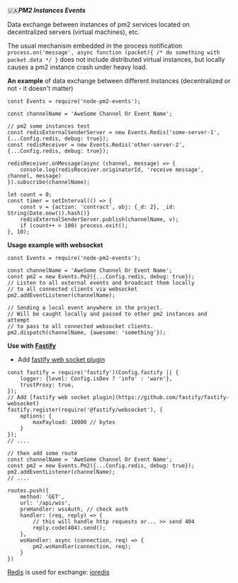 🇺🇦***PM2 Instances Events***

Data exchange between instances of pm2
services located on decentralized servers (virtual machines), etc.

The usual mechanism embedded in the process notification 
`
process.on('message', async function (packet){
    /* do something with packet.data */
}
`
does not include distributed virtual instances, but locally causes a pm2 instance crash under heavy load.

**An example** of data exchange between different instances 
(decentralized or not - it doesn't matter)
```ecmascript 6
const Events = require('node-pm2-events');

const channelName = 'AweSome Channel Or Event Name';

// pm2 some instances test
const redisExternalSenderServer = new Events.Redis('some-server-1', {...Config.redis, debug: true});
const redisReceiver = new Events.Redis('other-server-2', {...Config.redis, debug: true});

redisReceiver.onMessage(async (channel, message) => {
    console.log(redisReceiver.originatorId, 'receive message', channel, message)
}).subscribe(channelName);

let count = 0;
const timer = setInterval(() => {
    const v = {action: 'contract', obj: {_d: 2}, _id: String(Date.now()).hash()}
    redisExternalSenderServer.publish(channelName, v);
    if (count++ > 100) process.exit();
}, 10);
```

**Usage example with websocket**
```ecmascript 6
const Events = require('node-pm2-events');

const channelName = 'AweSome Channel Or Event Name';
const pm2 = new Events.Pm2({...Config.redis, debug: true});
// Listen to all external events and broadcast them locally 
// to all connected clients via websocket
pm2.addEventListener(channelName);

// Sending a local event anywhere in the project.
// Will be caught locally and passed to other pm2 instances and attempt 
// to pass to all connected websocket clients.
pm2.dispatch(channelName, {awesome: 'something'});
```

**Use with [Fastify](https://fastify.dev/)**

* Add [fastify web socket plugin](https://github.com/fastify/fastify-websocket)
```ecmascript 6
const fastify = require('fastify')(Config.fastify || {
    logger: {level: Config.isDev ? 'info' : 'warn'},
    trustProxy: true,
});
// Add [fastify web socket plugin](https://github.com/fastify/fastify-websocket)
fastify.register(require('@fastify/websocket'), {
    options: {
        maxPayload: 10000 // bytes
    }
});
// ....

// then add some route
const channelName = 'AweSome Channel Or Event Name';
const pm2 = new Events.Pm2({...Config.redis, debug: true});
pm2.addEventListener(channelName);
// ....

routes.push({
    method: 'GET',
    url: '/api/wss',
    preHandler: wssAuth, // check auth
    handler: (req, reply) => {
        // this will handle http requests or... >> send 404
        reply.code(404).send();
    },
    wsHandler: async (connection, req) => {
        pm2.wsHandler(connection, req);
    }
})
```


[Redis](https://redis.io/docs/getting-started/) is used for exchange: [ioredis](https://www.npmjs.com/package/ioredis)
